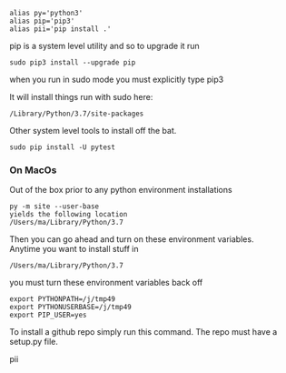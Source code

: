 
```
alias py='python3'
alias pip='pip3'
alias pii='pip install .'
```

pip is a system level utility and so to upgrade it run
```
sudo pip3 install --upgrade pip
```
when you run in sudo mode you must explicitly type pip3

It will install things run with sudo here:
```
/Library/Python/3.7/site-packages
```

Other system level tools to install off the bat.
```
sudo pip install -U pytest 
```

### On MacOs

Out of the box prior to any python environment installations

```
py -m site --user-base
yields the following location
/Users/ma/Library/Python/3.7
```

Then you can go ahead and turn on these environment variables.    
Anytime you want to install stuff in
```
/Users/ma/Library/Python/3.7
```
you must turn these environment variables back off

```
export PYTHONPATH=/j/tmp49
export PYTHONUSERBASE=/j/tmp49
export PIP_USER=yes
```

To install a github repo simply run this command. The repo must have a setup.py file.

pii
